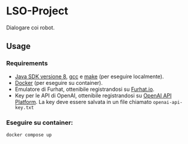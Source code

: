 # LSO-Project
Dialogare coi robot.

## Usage
  ### Requirements
  - [Java SDK versione 8](https://adoptium.net/temurin/releases/?package=jdk&version=8), [gcc](https://gcc.gnu.org/) e [make](https://www.gnu.org/software/make/) (per eseguire localmente).
  - [Docker](https://www.docker.com/) (per eseguire su container).
  - Emulatore di Furhat, ottenibile registrandosi su [Furhat.io](https://furhat.io/).
  - Key per le API di OpenAI, ottenibile registrandosi su [OpenAI API Platform](https://openai.com/api/). La key deve essere salvata in un file chiamato `openai-api-key.txt`


  ### Eseguire su container:
  ```sh
  docker compose up
